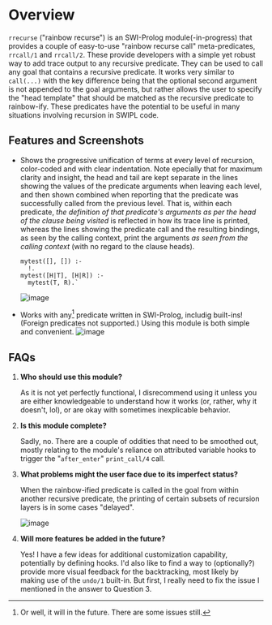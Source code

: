 # Overview

`rrecurse` ("rainbow recurse") is an SWI-Prolog module(-in-progress) that provides a couple of easy-to-use "rainbow recurse call" meta-predicates, `rrcall/1` and `rrcall/2`. These provide developers with a simple yet robust way to add trace output to any recursive predicate. They can be used to call any goal that contains a recursive predicate. It works very similar to `call(...)` with the key difference being that the optional second argument is not appended to the goal arguments, but rather allows the user to specify the "head template" that should be matched as the recursive predicate to rainbow-ify. These predicates have the potential to be useful in many situations involving recursion in SWIPL code.

## Features and Screenshots

* Shows the progressive unification of terms at every level of recursion, color-coded and with clear indentation. Note epecially that for maximum clarity and insight, the head and tail are kept separate in the lines showing the values of the predicate arguments when leaving each level, and then shown combined when reporting that the predicate was successfully called from the previous level. That is, within each predicate, *the definition of that predicate's arguments as per the head of the clause being visited* is reflected in how its trace line is printed, whereas the lines showing the predicate call and the resulting bindings, as seen by the calling context, print the arguments *as seen from the calling context* (with no regard to the clause heads).

  ```
  mytest([], []) :-
    !.
  mytest([H|T], [H|R]) :-
    mytest(T, R).`
  ```
  ![image](https://user-images.githubusercontent.com/4154751/156992183-9adc5ef8-8e21-40b0-8379-680eb560925a.png)

* Works with any[^1] predicate written in SWI-Prolog, includig built-ins! (Foreign predicates not supported.) Using this module is both simple and convenient.
![image](https://user-images.githubusercontent.com/4154751/156995634-23deac98-7251-4672-a3b2-116ddff589b5.png)


[^1]: Or well, it will in the future. There are some issues still. 

## FAQs

1. **Who should use this module?** 

   As it is not yet perfectly functional, I disrecommend using it unless you are either knowledgeable to understand how it works (or, rather, why it doesn't, lol), or are okay with sometimes inexplicable behavior.

3. **Is this module complete?** 

    Sadly, no. There are a couple of oddities that need to be smoothed out, mostly relating to the module's reliance on attributed variable hooks to trigger the "`after_enter`" `print_call/4` call.

6. **What problems might the user face due to its imperfect status?**

    When the rainbow-ified predicate is called in the goal from within another recursive predicate, the printing of certain subsets of recursion layers is in some cases "delayed".
    
    ![image](https://user-images.githubusercontent.com/4154751/156991736-4b02c71c-cddd-4fe4-9b3a-1bbbb7b0596a.png)

8. **Will more features be added in the future?**
    
    Yes! I have a few ideas for additional customization capability, potentially by defining hooks. I'd also like to find a way to (optionally?) provide more visual feedback for the backtracking, most likely by making use of the `undo/1` built-in. But first, I really need to fix the issue I mentioned in the answer to Question 3.
